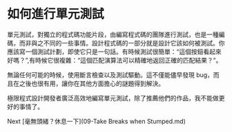 # 如何進行單元測試
[//]: # (Version:1.0.0)
單元測試，對獨立的程式碼功能片段，由編寫程式碼的團隊進行測試，也是一種編碼，而非與之不同的一些事情。設計程式碼的一部分就是設計它該如何被測試。你應該寫一個測試計劃，即使它只是一句話。有時候測試很簡單：“這個按鈕看起來好嗎？”,有時候它很複雜：“這個匹配演算法可以精確地返回正確的匹配結果？”。

無論任何可能的時候，使用斷言檢查以及測試驅動。這不僅能儘早發現 bug，而且在之後也很有用，讓你在其他方面擔心的謎題得到解決。

極限程式設計開發者廣泛高效地編寫單元測試，除了推薦他們的作品，我不能做更好的事情了。

Next [毫無頭緒？休息一下](09-Take Breaks when Stumped.md)
